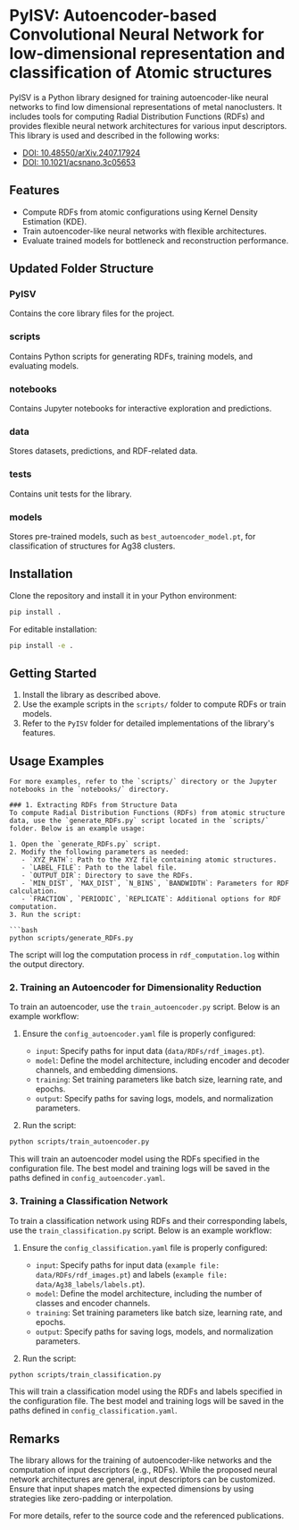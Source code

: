 # PyISV: Autoencoder-based Convolutional Neural Network for low-dimensional representation and classification of Atomic structures

PyISV is a Python library designed for training autoencoder-like neural networks to find low dimensional representations of metal nanoclusters. It includes tools for computing Radial Distribution Functions (RDFs) and provides flexible neural network architectures for various input descriptors. This library is used and described in the following works:

- [DOI: 10.48550/arXiv.2407.17924](https://doi.org/10.48550/arXiv.2407.17924)
- [DOI: 10.1021/acsnano.3c05653](https://doi.org/10.1021/acsnano.3c05653)

## Features
- Compute RDFs from atomic configurations using Kernel Density Estimation (KDE).
- Train autoencoder-like neural networks with flexible architectures.
- Evaluate trained models for bottleneck and reconstruction performance.

## Updated Folder Structure

### PyISV
Contains the core library files for the project.

### scripts
Contains Python scripts for generating RDFs, training models, and evaluating models.

### notebooks
Contains Jupyter notebooks for interactive exploration and predictions.

### data
Stores datasets, predictions, and RDF-related data.

### tests
Contains unit tests for the library.

### models
Stores pre-trained models, such as `best_autoencoder_model.pt`, for classification of structures for Ag38 clusters.

## Installation
Clone the repository and install it in your Python environment:

```bash
pip install .
```

For editable installation:

```bash
pip install -e .
```

## Getting Started
1. Install the library as described above.
2. Use the example scripts in the `scripts/` folder to compute RDFs or train models.
3. Refer to the `PyISV` folder for detailed implementations of the library's features.

## Usage Examples

```
For more examples, refer to the `scripts/` directory or the Jupyter notebooks in the `notebooks/` directory.

### 1. Extracting RDFs from Structure Data
To compute Radial Distribution Functions (RDFs) from atomic structure data, use the `generate_RDFs.py` script located in the `scripts/` folder. Below is an example usage:

1. Open the `generate_RDFs.py` script.
2. Modify the following parameters as needed:
   - `XYZ_PATH`: Path to the XYZ file containing atomic structures.
   - `LABEL_FILE`: Path to the label file.
   - `OUTPUT_DIR`: Directory to save the RDFs.
   - `MIN_DIST`, `MAX_DIST`, `N_BINS`, `BANDWIDTH`: Parameters for RDF calculation.
   - `FRACTION`, `PERIODIC`, `REPLICATE`: Additional options for RDF computation.
3. Run the script:

```bash
python scripts/generate_RDFs.py
```

The script will log the computation process in `rdf_computation.log` within the output directory.

### 2. Training an Autoencoder for Dimensionality Reduction
To train an autoencoder, use the `train_autoencoder.py` script. Below is an example workflow:

1. Ensure the `config_autoencoder.yaml` file is properly configured:
   - `input`: Specify paths for input data (`data/RDFs/rdf_images.pt`).
   - `model`: Define the model architecture, including encoder and decoder channels, and embedding dimensions.
   - `training`: Set training parameters like batch size, learning rate, and epochs.
   - `output`: Specify paths for saving logs, models, and normalization parameters.

2. Run the script:

```bash
python scripts/train_autoencoder.py
```

This will train an autoencoder model using the RDFs specified in the configuration file. The best model and training logs will be saved in the paths defined in `config_autoencoder.yaml`.

### 3. Training a Classification Network
To train a classification network using RDFs and their corresponding labels, use the `train_classification.py` script. Below is an example workflow:

1. Ensure the `config_classification.yaml` file is properly configured:
   - `input`: Specify paths for input data (`example file: data/RDFs/rdf_images.pt`) and labels (`example file: data/Ag38_labels/labels.pt`).
   - `model`: Define the model architecture, including the number of classes and encoder channels.
   - `training`: Set training parameters like batch size, learning rate, and epochs.
   - `output`: Specify paths for saving logs, models, and normalization parameters.

2. Run the script:

```bash
python scripts/train_classification.py
```

This will train a classification model using the RDFs and labels specified in the configuration file. The best model and training logs will be saved in the paths defined in `config_classification.yaml`.

## Remarks
The library allows for the training of autoencoder-like networks and the computation of input descriptors (e.g., RDFs). While the proposed neural network architectures are general, input descriptors can be customized. Ensure that input shapes match the expected dimensions by using strategies like zero-padding or interpolation.

For more details, refer to the source code and the referenced publications.
